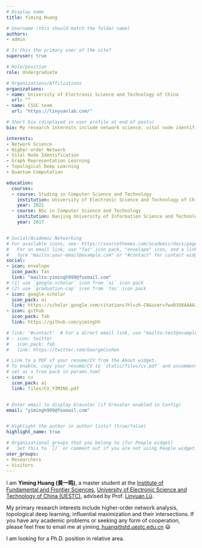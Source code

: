 ```yaml
---
# Display name
title: Yiming Huang 

# Username (this should match the folder name)
authors:
- admin

# Is this the primary user of the site?
superuser: true

# Role/position
role: Undergraduate

# Organizations/Affiliations
organizations:
- name: University of Electronic Science and Technology of China 
  url: ""
- name: CSSC team
  url: "https://linyuanlab.com/"

# Short bio (displayed in user profile at end of posts)
bio: My research interests include network science, vital node identification, and topological deep learning.

interests:
- Network Science
- Higher-order Network
- Vital Node Identification
- Graph Representation Learning
- Topological Deep Learning
- Quantum Computation

education:
  courses:
  - course: Studing in Computer Science and Technology
    institution: University of Electronic Science and Technology of China (UESTC)
    year: 2021
  - course: BSc in Computer Science and Technology
    institution: Nanjing University of Information Science and Technology (NUIST)
    year: 2017


# Social/Academic Networking
# For available icons, see: https://sourcethemes.com/academic/docs/page-builder/#icons
#   For an email link, use "fas" icon pack, "envelope" icon, and a link in the
#   form "mailto:your-email@example.com" or "#contact" for contact widget.
social:
- icon: envelope
  icon_pack: fas
  link: "mailto:yimingh999@foxmail.com"
# (1) use `google-scholar` icon from `ai` icon pack
# (2) use `graduation-cap` icon from `fas` icon pack
- icon: google-scholar
  icon_pack: ai
  link: https://scholar.google.com/citations?hl=zh-CN&user=fwxB3U8AAAAJ
- icon: github
  icon_pack: fab
  link: https://github.com/yiminghh

# link: '#contact'  # For a direct email link, use "mailto:test@example.org".
# - icon: twitter
#   icon_pack: fab
#   link: https://twitter.com/GeorgeCushen

# Link to a PDF of your resume/CV from the About widget.
# To enable, copy your resume/CV to `static/files/cv.pdf` and uncomment the lines below.
# set ai = true pack in params.toml
- icon: cv
  icon_pack: ai
  link: files/CV_YIMING.pdf


# Enter email to display Gravatar (if Gravatar enabled in Config)
email: "yimingh999@foxmail.com"


# Highlight the author in author lists? (true/false)
highlight_name: true

# Organizational groups that you belong to (for People widget)
#   Set this to `[]` or comment out if you are not using People widget.
user_groups:
- Researchers
- Visitors
---
```


I am **Yiming Huang (黄一鸣)**, a master student at the [Institute of Fundamental and Frontier Sciences](https://www.iffs.uestc.edu.cn/), [University of Electronic Science and Technology of China (UESTC)](https://www.uestc.edu.cn/), advised by Prof. [Linyuan Lü](https://linyuanlab.com/).

My primary research interests include higher-order network analysis, topological deep learning, influential maximization and their intersections. 
If you have any academic problems or seeking any form of cooperation, please feel free to email me at yiming\_huang@std.uestc.edu.cn :smiley:

I am looking for a Ph.D. position in relative area. 